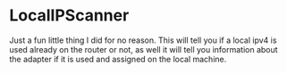 # LocalIPScanner
Just a fun little thing I did for no reason. This will tell you if a local ipv4 is used already on the router or not, as well it will tell you information about the adapter if it is used and assigned on the local machine.
